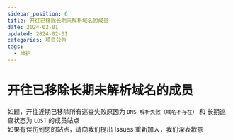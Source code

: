 ```yaml
---
sidebar_position: 6
title: 开往已移除长期未解析域名的成员
date: 2024-02-01
updated: 2024-02-01
categories: 项目公告
tags:
  - 维护
---
```


# 开往已移除长期未解析域名的成员

如题，开往近期已移除所有巡查失败原因为 `DNS 解析失败（域名不存在）` 和 长期巡查状态为 `LOST` 的成员站点  
如果有误伤到您的站点，请向我们提出 Issues 重新加入，我们深表歉意

